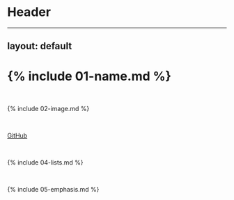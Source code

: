 # Header
---
layout: default
---

# {% include 01-name.md %}

<br>

{% include 02-image.md %}

<br>

[GitHub](http://github.com)

<br>

{% include 04-lists.md %}

<br>

{% include 05-emphasis.md %}